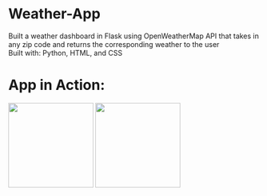 # Weather-App
Built a weather dashboard in Flask using OpenWeatherMap API that takes in any zip code and returns the corresponding weather to the user <br>
Built with: Python, HTML, and CSS

# App in Action:
<p float="left>
  <img src="https://user-images.githubusercontent.com/55611197/109895259-ea9e2400-7c5c-11eb-9241-6ffc03cd99fd.png" width="170">
  <img src="https://user-images.githubusercontent.com/55611197/109893502-c55be680-7c59-11eb-8cc8-67c09acd17cc.png" width="170">
  <img src="https://user-images.githubusercontent.com/55611197/109893558-d7d62000-7c59-11eb-8487-725f8da11d4b.png" width="170">
</p>


